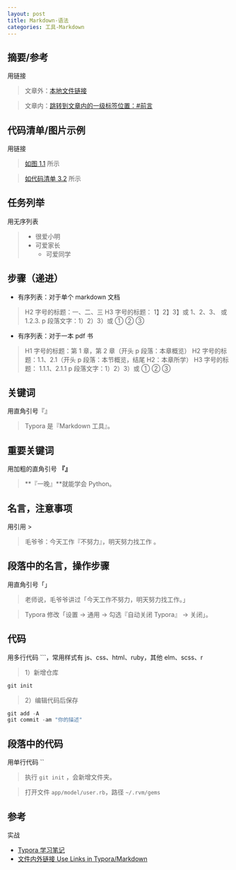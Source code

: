 ```yaml
---
layout: post
title: Markdown-语法
categories: 工具-Markdown
---
```

## 摘要/参考
用链接

> 文章外：[本地文件链接](file:///Users/apple/Desktop/房东.md)

> 文章内：[跳转到文章内的一级标签位置：#前言](#前言)

## 代码清单/图片示例
用链接

> [如图 1.1]() 所示

> [如代码清单 3.2]() 所示

## 任务列举
用无序列表

> - 很爱小明
> - 可爱家长
>   - 可爱同学

## 步骤（递进）
* 有序列表：对于单个 markdown 文档

> H2 字号的标题：一、二、三
> H3 字号的标题： 1】2】3】或 1、2、3、 或 1.2.3.
> p 段落文字：1）2）3）或 ① ② ③

* 有序列表：对于一本 pdf 书

> H1 字号的标题：第 1 章，第 2 章（开头 p 段落：本章概览）
> H2 字号的标题：1.1、2.1（开头 p 段落：本节概览，结尾 H2：本章所学）
> H3 字号的标题： 1.1.1、2.1.1
> p 段落文字：1）2）3）或 ① ② ③

## 关键词
用直角引号『』

> Typora 是『Markdown 工具』。

## 重要关键词
用加粗的直角引号 **『』**

> **『一晚』**就能学会 Python。

## 名言，注意事项
用引用 >

> 毛爷爷：今天工作『不努力』，明天努力找工作 。

## 段落中的名言，操作步骤
用直角引号「」

> 老师说，毛爷爷讲过「今天工作不努力，明天努力找工作。」

> Typora 修改「设置 → 通用 → 勾选『自动关闭 Typora』 → 关闭」。

## 代码
用多行代码 ```，常用样式有 js、css、html、ruby，其他 elm、scss、r

> 1）新增仓库
```js
git init
```

> 2）编辑代码后保存
```js
git add -A
git commit -am "你的描述"
```

## 段落中的代码
用单行代码 ``

> 执行 `git init` ，会新增文件夹。

> 打开文件 `app/model/user.rb`，路径 `~/.rvm/gems`

## 参考
实战
* [Typora 学习笔记](http://amiao.site/2017/04/26/Typora%E5%AD%A6%E4%B9%A0%E7%AC%94%E8%AE%B0/)
* [文件内外链接 Use Links in Typora/Markdown](https://support.typora.io/Links/#faq)